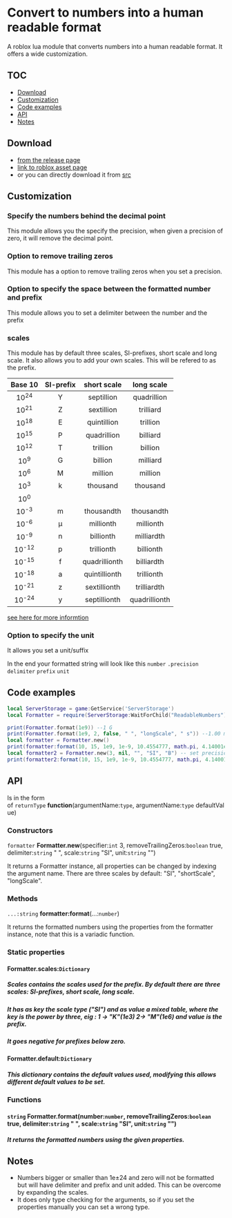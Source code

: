 # Convert to numbers into a human readable format
A roblox lua module that converts numbers into a human readable format. It offers a wide customization.

## TOC
- [Download](#Download)
- [Customization](#Customization)
- [Code examples](#Code-examples)
- [API](#API)
- [Notes](#Notes)

## Download 
- [from the release page](https://github.com/VerdommeMan/convert-to-human-readable-numbers/releases)
- [link to roblox asset page](https://www.roblox.com/library/6240410557/ReadableNumbers)
- or you can directly download it from [src](src/)

## Customization
### Specify the numbers behind the decimal point
This module allows you the specify the precision, when given a precision of zero, it will remove the decimal point.

### Option to remove trailing zeros
This module has a option to remove trailing zeros when you set a precision.

### Option to specify the space between the formatted number and prefix
This module allows you to set a delimiter between the number and the prefix

### scales
This module has by default three scales, SI-prefixes, short scale and long scale. It also allows you to add your own scales. This will be refered to as the prefix.

|      Base 10     | SI-prefix |  short scale  |   long scale   |
|:----------------:|:---------:|:-------------:|:--------------:|
|  10<sup>24</sup> |     Y     |   septillion  |   quadrillion  |
|  10<sup>21</sup> |     Z     |   sextillion  |    trilliard   |
|  10<sup>18</sup> |     E     |  quintillion  |    trillion    |
|  10<sup>15</sup> |     P     |  quadrillion  |    billiard    |
|  10<sup>12</sup> |     T     |    trillion   |     billion    |
|  10<sup>9</sup>  |     G     |    billion    |     milliard   |
|  10<sup>6</sup>  |     M     |     million   |     million    |
|  10<sup>3</sup>  |     k     |    thousand   |    thousand    |
|  10<sup>0</sup>  |           |               |                |
|  10<sup>-3</sup> |     m     |   thousandth  |   thousandth   |
|  10<sup>-6</sup> |     μ     |   millionth   |    millionth   |
|  10<sup>-9</sup> |     n     |   billionth   |    milliardth  |
| 10<sup>-12</sup> |     p     |   trillionth  |    billionth   |
| 10<sup>-15</sup> |     f     | quadrillionth |   billiardth   |
| 10<sup>-18</sup> |     a     | quintillionth |   trillionth   |
| 10<sup>-21</sup> |     z     |  sextillionth |   trilliardth  |
| 10<sup>-24</sup> |     y     |  septillionth |  quadrillionth |

[see here for more informtion](https://en.wikipedia.org/wiki/Metric_prefix)

### Option to specify the unit
It allows you set a unit/suffix

In the end your formatted string will look like this
`number` `.precision` `delimiter` `prefix` `unit`


## Code examples

```lua
local ServerStorage = game:GetService('ServerStorage')
local Formatter = require(ServerStorage:WaitForChild("ReadableNumbers"))

print(Formatter.format(1e9)) --1 G
print(Formatter.format(1e9, 2, false, " ", "longScale", " s")) --1.00 milliard s
local formatter = Formatter.new()
print(formatter:format(10, 15, 1e9, 1e-9, 10.4554777, math.pi, 4.14001e-08, 2.32821e+07, -10, -1e9 , -math.pi, 0, 10.12)) --10  15  1 G 1 n 10.455  3.142  41.4 n 23.282 M -10  -1 G -3.142  0  10.12 
local formatter2 = Formatter.new(3, nil, "", "SI", "B") -- set precision of 3, default so removes trailing zeros, empty delimiter , uses the SI scale and appends the "B" unit
print(formatter2:format(10, 15, 1e9, 1e-9, 10.4554777, math.pi, 4.14001e-08, 2.32821e+07, -10, -1e9 , -math.pi, 0, 10.12)) --10B 15B 1GB 1nB 10.455B 3.142B 41.4nB 23.282MB -10B -1GB -3.142B 0B 10.12B
```


## API
Is in the form of `returnType` **function**(argumentName:`type`, argumentName:`type` defaultValue)

### Constructors

`formatter` **Formatter.new**(specifier:`int` 3, removeTrailingZeros:`boolean` true, delimiter:`string` " ", scale:`string` "SI", unit:`string` "")

It returns a Formatter instance, all properties can be changed by indexing the argument name. There are three scales by default: "SI", "shortScale", "longScale".

### Methods

`...:string` **formatter:format**(...:`number`)

It returns the formatted numbers using the properties from the formatter instance, note that this is a variadic function.

### Static properties

#### Formatter.scales:`Dictionary`

##### Scales contains the scales used for the prefix. By default there are three scales: SI-prefixes, short scale, long scale.
##### It has as key the scale type ("SI") and as value a mixed table, where the key is the power by three, eig : 1 -> "K"(1e3) 2-> "M"(1e6) and value is the prefix. 
##### It goes negative for prefixes below zero.

#### Formatter.default:`Dictionary`

##### This dictionary contains the default values used, modifying this allows different default values to be set.

### Functions

#### `string` **Formatter.format**(number:`number`, removeTrailingZeros:`boolean` true, delimiter:`string` " ", scale:`string` "SI", unit:`string` "")
##### It returns the formatted numbers using the given properties.

####
## Notes
- Numbers bigger or smaller than 1e±24 and zero will not be formatted but will have delimiter and prefix and unit added. This can be overcome by expanding the scales.
- It does only type checking for the arguments, so if you set the properties manually you can set a wrong type.